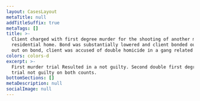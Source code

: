 ```yaml
---
layout: CasesLayout
metaTitle: null
addTitleSuffix: true
metaTags: []
title: >-
  Client charged with first degree murder for the shooting of another man in a
  residential home. Bond was substantially lowered and client bonded out. While
  out on bond, client was accused of double homicide in a gang related matter.
colors: colors-d
excerpt: >-
  First murder trial Resulted in a not guilty. Second double first degree murder
  trial not guilty on both counts.
bottomSections: []
metaDescription: null
socialImage: null
---
```

